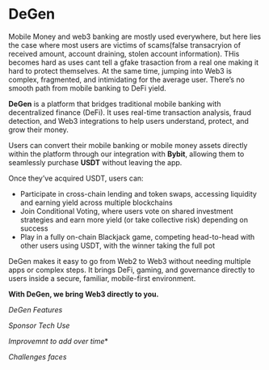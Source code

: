# DeGen

Mobile Money and web3 banking are mostly used everywhere, but here lies the case where most users are victims of scams(false transacryion of received amount, account draining, stolen account information). THis becomes hard as uses cant tell a gfake trasaction from a real one making it hard to protect themselves. At the same time, jumping into Web3 is complex, fragmented, and intimidating for the average user. There’s no smooth path from mobile banking to DeFi yield.

**DeGen** is a platform that bridges traditional mobile banking with decentralized finance (DeFi). It uses real-time transaction analysis, fraud detection, and Web3 integrations to help users understand, protect, and grow their money.

Users can convert their mobile banking or mobile money assets directly within the platform through our integration with **Bybit**, allowing them to seamlessly purchase **USDT** without leaving the app.

Once they’ve acquired USDT, users can:

- Participate in cross-chain lending and token swaps, accessing liquidity and earning yield across multiple blockchains
- Join Conditional Voting, where users vote on shared investment strategies and earn more yield (or take collective risk) depending on success
- Play in a fully on-chain Blackjack game, competing head-to-head with other users using USDT, with the winner taking the full pot

DeGen makes it easy to go from Web2 to Web3 without needing multiple apps or complex steps. It brings DeFi, gaming, and governance directly to users inside a secure, familiar, mobile-first environment.

**With DeGen, we bring Web3 directly to you.**


*DeGen Features*



*Sponsor Tech Use*




*Improvemnt to add over time**



*Challenges faces*

